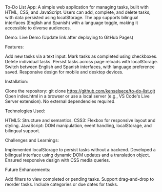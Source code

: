 To-Do List App:
A simple web application for managing tasks, built with HTML, CSS, and JavaScript. Users can add, complete, and delete tasks, with data persisted using localStorage. The app supports bilingual interfaces (English and Spanish) with a language toggle, making it accessible to diverse audiences.

Demo:
Live Demo (Update link after deploying to GitHub Pages)

Features:

Add new tasks via a text input.
Mark tasks as completed using checkboxes.
Delete individual tasks.
Persist tasks across page reloads with localStorage.
Switch between English and Spanish interfaces, with language preference saved.
Responsive design for mobile and desktop devices.

Installation:

Clone the repository: git clone https://github.com/kenselsece/to-do-list.git
Open index.html in a browser or use a local server (e.g., VS Code's Live Server extension).
No external dependencies required.

Technologies Used:

HTML5: Structure and semantics.
CSS3: Flexbox for responsive layout and styling.
JavaScript: DOM manipulation, event handling, localStorage, and bilingual support.

Challenges and Learnings:

Implemented localStorage to persist tasks without a backend.
Developed a bilingual interface using dynamic DOM updates and a translation object.
Ensured responsive design with CSS media queries.

Future Enhancements:

Add filters to view completed or pending tasks.
Support drag-and-drop to reorder tasks.
Include categories or due dates for tasks.